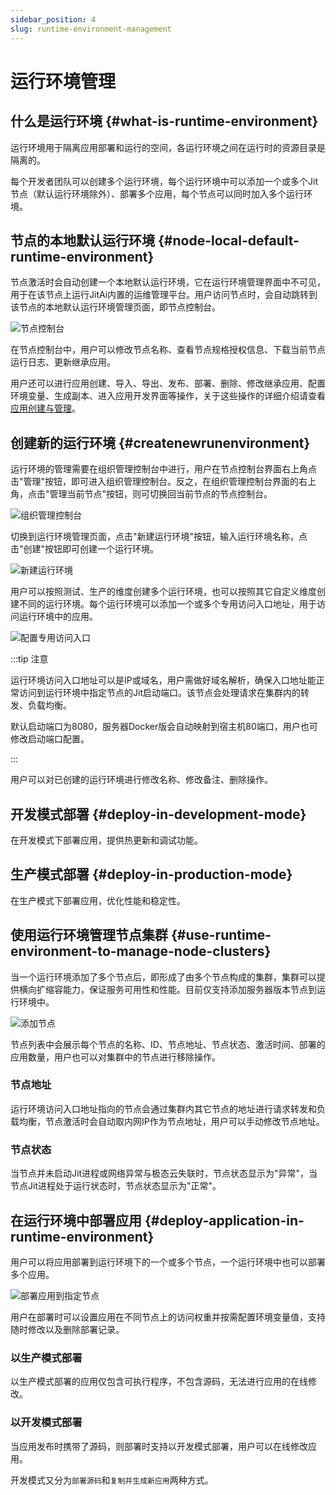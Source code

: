 ```yaml
---
sidebar_position: 4
slug: runtime-environment-management
---
```


# 运行环境管理
## 什么是运行环境 {#what-is-runtime-environment}
运行环境用于隔离应用部署和运行的空间，各运行环境之间在运行时的资源目录是隔离的。

每个开发者团队可以创建多个运行环境，每个运行环境中可以添加一个或多个Jit节点（默认运行环境除外）、部署多个应用，每个节点可以同时加入多个运行环境。

## 节点的本地默认运行环境 {#node-local-default-runtime-environment}
节点激活时会自动创建一个本地默认运行环境，它在运行环境管理界面中不可见，用于在该节点上运行JitAi内置的运维管理平台。用户访问节点时，会自动跳转到该节点的本地默认运行环境管理页面，即节点控制台。

![节点控制台](./img/4/node-console.png)

在节点控制台中，用户可以修改节点名称、查看节点规格授权信息、下载当前节点运行日志、更新继承应用。

用户还可以进行应用创建、导入、导出、发布、部署、删除、修改继承应用、配置环境变量、生成副本、进入应用开发界面等操作，关于这些操作的详细介绍请查看[应用创建与管理](../creating-and-publishing-applications/creating-and-deploying-applications)。

## 创建新的运行环境 {#createnewrunenvironment}
运行环境的管理需要在组织管理控制台中进行，用户在节点控制台界面右上角点击"管理"按钮，即可进入组织管理控制台。反之，在组织管理控制台界面的右上角，点击"管理当前节点"按钮，则可切换回当前节点的节点控制台。

![组织管理控制台](./img/4/organization-management-console.png)

切换到运行环境管理页面，点击"新建运行环境"按钮，输入运行环境名称，点击"创建"按钮即可创建一个运行环境。

![新建运行环境](./img/4/create-runtime-environment.png)

用户可以按照测试、生产的维度创建多个运行环境，也可以按照其它自定义维度创建不同的运行环境。每个运行环境可以添加一个或多个专用访问入口地址，用于访问运行环境中的应用。

![配置专用访问入口](./img/4/configure-dedicated-access-entry.png)

:::tip 注意

运行环境访问入口地址可以是IP或域名，用户需做好域名解析，确保入口地址能正常访问到运行环境中指定节点的Jit启动端口。该节点会处理请求在集群内的转发、负载均衡。

默认启动端口为8080，服务器Docker版会自动映射到宿主机80端口，用户也可修改启动端口配置。

:::

用户可以对已创建的运行环境进行修改名称、修改备注、删除操作。

## 开发模式部署 {#deploy-in-development-mode}
在开发模式下部署应用，提供热更新和调试功能。

## 生产模式部署 {#deploy-in-production-mode}
在生产模式下部署应用，优化性能和稳定性。

## 使用运行环境管理节点集群 {#use-runtime-environment-to-manage-node-clusters}
当一个运行环境添加了多个节点后，即形成了由多个节点构成的集群，集群可以提供横向扩缩容能力，保证服务可用性和性能。目前仅支持添加服务器版本节点到运行环境中。

![添加节点](./img/4/add-node.png)

节点列表中会展示每个节点的名称、ID、节点地址、节点状态、激活时间、部署的应用数量，用户也可以对集群中的节点进行移除操作。

### 节点地址
运行环境访问入口地址指向的节点会通过集群内其它节点的地址进行请求转发和负载均衡，节点激活时会自动取内网IP作为节点地址，用户可以手动修改节点地址。

### 节点状态
当节点并未启动Jit进程或网络异常与极态云失联时，节点状态显示为"异常"，当节点Jit进程处于运行状态时，节点状态显示为"正常"。

## 在运行环境中部署应用 {#deploy-application-in-runtime-environment}
用户可以将应用部署到运行环境下的一个或多个节点，一个运行环境中也可以部署多个应用。

![部署应用到指定节点](./img/4/deploy-application-to-specified-node.png)

用户在部署时可以设置应用在不同节点上的访问权重并按需配置环境变量值，支持随时修改以及删除部署记录。

### 以生产模式部署 
以生产模式部署的应用仅包含可执行程序，不包含源码，无法进行应用的在线修改。

### 以开发模式部署 
当应用发布时携带了源码，则部署时支持以开发模式部署，用户可以在线修改应用。

开发模式又分为`部署源码`和`复制并生成新应用`两种方式。
